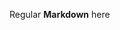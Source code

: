 Regular **Markdown** here
<div hidden>
  ```
@startuml firstDiagram

Alice -> Bob: Hello
Bob -> Alice: Hi!

@enduml
```
</div>

![](firstDiagram.svg)

Some more markdown.
